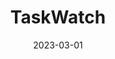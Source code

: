 ---
title: 'TaskWatch'
date: '2023-03-01'
link: 'https://github.com/jentaruno/taskwatch'
stack: 'Flutter, Dart, SQLite'
desc: 'Cross-platform productivity application for recording and optimising speed of completing tasks'
---